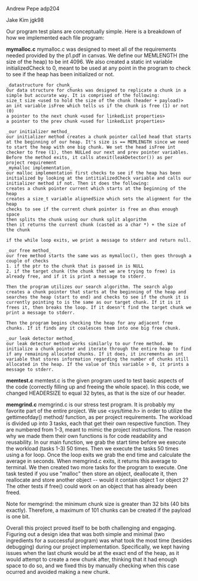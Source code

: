 Andrew Pepe
adp204

Jake Kim
jgk98

Our program test plans are conceptually simple. Here is a breakdown of how we implemented each file program:

**mymalloc.c**
mymalloc.c was designed to meet all of the requirements needed provided by the p1.pdf in canvas. We define our MEMLENGTH (the size of the heap) to be int 4096. We also created a static int variable initializedCheck to 0, meant to be used at any point in the program to check to see if the heap has been initialized or not. 

    _datastructure for chunk_
    Our data structure for chunks was designed to replicate a chunk in a simple but accurate way. It is comprised of the following:
    size_t size <used to hold the size of the chunk (header + payload)>
    an int variable isFree which tells us if the chunk is free (1) or not (0)
    a pointer to the next chunk <used for linkedList properties>
    a pointer to the prev chunk <used for linkedList properties>
    
    _our initializer method_
    our initializer method creates a chunk pointer called head that starts at the beginning of our heap. It's size is == MEMLENGTH since we need to start the heap with one big chunk. We set the head isFree int checker to free (1), then NULLed our next and prev pointer variables. Before the method exits, it calls atexit(leakDetector()) as per project requirement
    _mymalloc implementation_
    our malloc implementation first checks to see if the heap has been initialized by looking at the intitializedCheck variable and calls our initializer method if not. Then it does the following:
    creates a chunk pointer current which starts at the beginning of the heap
    creates a size_t variable alignedSize which sets the alignment for the heap
    checks to see if the current chunk pointer is free an dhas enough space
    then splits the chunk using our chunk split algorithm
    then it returns the current chunk (casted as a char *) + the size of the chunk

    if the while loop exits, we print a message to stderr and return null.

    _our free method_
    our free method starts the same was as mymalloc(), then goes through a couple of checks
    1. if the ptr to the chunk that is passed in is NULL
    2. if the target chunk (the chunk that we are trying to free) is already free, and if it is print a message to stderr. 

    Then the program utilizes our search algorithm. The search algo creates a chunk pointer that starts at the beginning of the heap and searches the heap (start to end) and checks to see if the chunk it is currently pointing to is the same as our target chunk. If it is it frees it, then breaks the loop. If it doesn't find the target chunk we print a message to stderr. 

    Then the program begins checking the heap for any adjacent free chunks. If it finds any it coalesces them into one big free chunk. 
    
    _our leak detector method_
    our leak detector method works similarly to our free method. We initialize a chunk pointer and iterate through the entire heap to find if any remaining allocated chunks. If it does, it increments an int variable that stores information regarding the number of chunks still allocated in the heap. If the value of this variable > 0, it prints a message to stderr. 

**memtest.c**
    memtest.c is the given program used to test basic aspects of the code (correctly filling up and freeing the whole space). In this code, we changed HEADERSIZE to equal 32 bytes, as that is the size of our header.
    
**memgrind.c**
memgrind.c is our stress test program. It is probably my favorite part of the entire project. 
    We use <sys/time.h> in order to utilize the gettimeofday() method/ function, as per project requirements. The workload is divided up into 3 tasks, each that get their own respective function. They are numbered from 1-3, meant to mimic the project instructions. The reason why we made them their own functions is for code readability and reusability. In our main function, we grab the start time before we execute the workload (tasks 1-3) 50 times. Then we execute the tasks 50 times using a for loop. Once the loop exits we grab the end time and calculate the average in seconds. When memgrind.c exits, it returns this average to terminal.
    We then created two more tasks for the program to execute. One task tested if you use "malloc" then store an object, deallocate it, then reallocate and store another object -- would it contain object 1 or object 2? The other tests if free() could work on an object that has already been freed.

Note for memgrind: the minimum chunk size is greater than 32 bits (40 bits exactly). Therefore, a maximum of 101 chunks can be created if the payload is one bit.

Overall this project proved itself to be both challenging and engaging. Figuring out a design idea that was both simple and minimal (two ingredients for a successful program) was what took the most time (besides debugging) during our project implementation. Specifically, we kept having issues when the last chunk would be at the exact end of the heap, as it would attempt to create a new chunk after, thinking that it had enough space to do so, and we fixed this by manually checking when this case ocurred and avoided making a new chunk.
